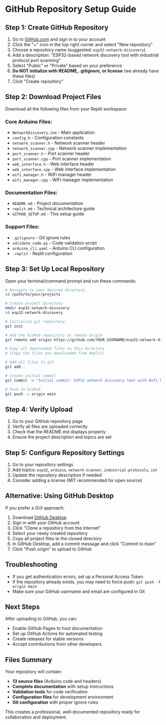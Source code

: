 # GitHub Repository Setup Guide

## Step 1: Create GitHub Repository

1. Go to [GitHub.com](https://github.com) and sign in to your account
2. Click the "+" icon in the top right corner and select "New repository"
3. Choose a repository name (suggested: `esp32-network-discovery`)
4. Add a description: "ESP32-based network discovery tool with industrial protocol port scanning"
5. Select "Public" or "Private" based on your preference
6. **Do NOT initialize with README, .gitignore, or license** (we already have these files)
7. Click "Create repository"

## Step 2: Download Project Files

Download all the following files from your Replit workspace:

### Core Arduino Files:
- `NetworkDiscovery.ino` - Main application
- `config.h` - Configuration constants
- `network_scanner.h` - Network scanner header
- `network_scanner.cpp` - Network scanner implementation
- `port_scanner.h` - Port scanner header
- `port_scanner.cpp` - Port scanner implementation
- `web_interface.h` - Web interface header
- `web_interface.cpp` - Web interface implementation
- `wifi_manager.h` - WiFi manager header
- `wifi_manager.cpp` - WiFi manager implementation

### Documentation Files:
- `README.md` - Project documentation
- `replit.md` - Technical architecture guide
- `GITHUB_SETUP.md` - This setup guide

### Support Files:
- `.gitignore` - Git ignore rules
- `validate_code.py` - Code validation script
- `arduino_cli.yaml` - Arduino CLI configuration
- `.replit` - Replit configuration

## Step 3: Set Up Local Repository

Open your terminal/command prompt and run these commands:

```bash
# Navigate to your desired directory
cd /path/to/your/projects

# Create project directory
mkdir esp32-network-discovery
cd esp32-network-discovery

# Initialize git repository
git init

# Add the GitHub repository as remote origin
git remote add origin https://github.com/YOUR_USERNAME/esp32-network-discovery.git

# Copy all downloaded files to this directory
# (Copy the files you downloaded from Replit)

# Add all files to git
git add .

# Create initial commit
git commit -m "Initial commit: ESP32 network discovery tool with WiFi backup"

# Push to GitHub
git push -u origin main
```

## Step 4: Verify Upload

1. Go to your GitHub repository page
2. Verify all files are uploaded correctly
3. Check that the README.md displays properly
4. Ensure the project description and topics are set

## Step 5: Configure Repository Settings

1. Go to your repository settings
2. Add topics: `esp32`, `arduino`, `network-scanner`, `industrial-protocols`, `iot`
3. Update the repository description if needed
4. Consider adding a license (MIT recommended for open source)

## Alternative: Using GitHub Desktop

If you prefer a GUI approach:

1. Download [GitHub Desktop](https://desktop.github.com/)
2. Sign in with your GitHub account
3. Click "Clone a repository from the Internet"
4. Select your newly created repository
5. Copy all project files to the cloned directory
6. In GitHub Desktop, add a commit message and click "Commit to main"
7. Click "Push origin" to upload to GitHub

## Troubleshooting

- If you get authentication errors, set up a Personal Access Token
- If the repository already exists, you may need to force push: `git push -f origin main`
- Make sure your GitHub username and email are configured in Git

## Next Steps

After uploading to GitHub, you can:
- Enable GitHub Pages to host documentation
- Set up GitHub Actions for automated testing
- Create releases for stable versions
- Accept contributions from other developers

## Files Summary

Your repository will contain:
- **13 source files** (Arduino code and headers)
- **Complete documentation** with setup instructions
- **Validation tools** for code verification
- **Configuration files** for development environment
- **Git configuration** with proper ignore rules

This creates a professional, well-documented repository ready for collaboration and deployment.